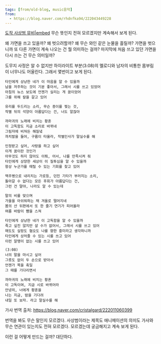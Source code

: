 ```yaml
---
tags: [from/old-blog, music음악]
from: 
  - https://blog.naver.com/rhdnfka94/222043449228
---
```

[도작 사상범 뮤비|embed](https://youtu.be/ENcnYh79dUY)
무슨 뜻인지 전혀 모르겠지만 계속해서 보게 된다.

왜 가면을 쓰고 있을까?
왜 벗으려할까?
왜 무슨 와인 같은 눈물을 흘릴까?
가면을 벗으니까 또 다른 가면이 계속 나오는 건 뭘 의미하는 걸까?
마지막에 처음 쓰고 있던 가면을 다시 쓰는 건 무슨 의미일까?

도무지 사정은 알 수 없지만 
하이라이트 부분(3:08)의 멜로디와 남자의 비통한 몸부림이 너무나도 어울린다.
그래서 몇번이고 보게 된다.

```
타인에게 상냥한 네가 이 마음을 알 수 있을까
남을 저주하는 것이 기분 좋아서, 그래서 시를 쓰고 있었어
아침의 뉴스 보도에 언젠가 실리는 게 꿈이었어
그를 위해 칼을 갈고 있어

유리를 두드리는 소리, 무슨 종이를 찢는 것,
작별 뒤의 석양이 아름답다는 건, 너도 알잖아

까마귀의 노래에 비치는 황혼
이 고독함도 지금 소리로 바뀌네
그림자에 비쳐든 해질녘
까치발을 들어, 구름이 타올라, 작별인사가 말실수를 해

인정받고 싶어, 사랑을 하고 싶어
이게 꿈이란 것인가
아무것도 하지 않아도 이뤄, 어서, 나를 만족시켜 줘
타인에게 상쟝한 세상이 이 질투심을 알 수 있을까
항상 누군가를 때릴 수 있는 기회를 찾고 있어

맥주병으로 내리치는 가로등, 던진 기타가 부러지는 소리,
돌아갈 수 없다는 모든 후회가 아름답다는 건,
그런 건 말야, 나라도 알 수 있는데

말의 비를 맞으며
가을을 아쉬워하는 채 겨울로 떨어지네
봄의 산 뒤편에서 또 한 줄기 연기가 피어올라
여름 바람이 뺨을 스쳐

타인에게 상냥한 네가 이 고독함을 알 수 있을까
죽고 싶진 않지만 살 수가 없어서, 그래서 시를 쓰고 있어
매도도 실망도 혐오도 나를 향한 흥미라고 생각하니까
타인에게 상처줄 수 있는 시를 쓰고 있어
이런 알맹이 없는 시를 쓰고 있어

(3:08)
너의 말을 마시고 싶어
그릇도 없이 두 손으로 받아서
언젠가 목을 축일
그 때를 기다리면서

까마귀의 노래에 비치는 황혼
이 고독이여, 지금 시로 바뀌어라
안녕히, 너에게 황혼을
나는 지금, 밤을 기다려
내일 또 보자. 라고 말실수를 해
```
가사 번역 출처: https://blog.naver.com/cristalgard/222011060399

번역을 봐도 무슨 말인지 모르겠다.
사상범이라는 제목도 애니메이션의 의미도 가사와 무슨 연관이 있는지도 전혀 모르겠다.
모르겠는데 궁금해지고 계속 보게 된다.

이런 걸 어떻게 만드는 걸까? 대단하다.